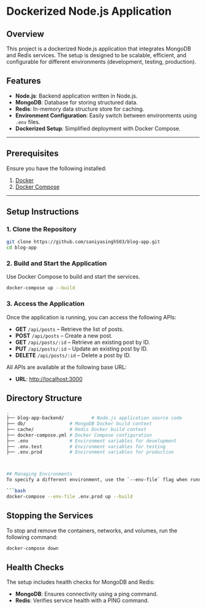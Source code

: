 # Dockerized Node.js Application

## Overview
This project is a dockerized Node.js application that integrates MongoDB and Redis services. The setup is designed to be scalable, efficient, and configurable for different environments (development, testing, production).

## Features
- **Node.js**: Backend application written in Node.js.
- **MongoDB**: Database for storing structured data.
- **Redis**: In-memory data structure store for caching.
- **Environment Configuration**: Easily switch between environments using `.env` files.
- **Dockerized Setup**: Simplified deployment with Docker Compose.

---

## Prerequisites
Ensure you have the following installed:

1. [Docker](https://www.docker.com/)
2. [Docker Compose](https://docs.docker.com/compose/)

---

## Setup Instructions

### 1. Clone the Repository
```bash
git clone https://github.com/saniyasingh503/blog-app.git
cd blog-app
```

### 2. Build and Start the Application
Use Docker Compose to build and start the services.

```bash
docker-compose up --build
```

### 3. Access the Application

Once the application is running, you can access the following APIs:

- **GET** `/api/posts` – Retrieve the list of posts.
- **POST** `/api/posts` – Create a new post.
- **GET** `/api/posts/:id` – Retrieve an existing post by ID.
- **PUT** `/api/posts/:id` – Update an existing post by ID.
- **DELETE** `/api/posts/:id` – Delete a post by ID.

All APIs are available at the following base URL:

- **URL**: [http://localhost:3000](http://localhost:3000)


## Directory Structure

```bash
.
├── blog-app-backend/          # Node.js application source code
├── db/                # MongoDB Docker build context
├── cache/             # Redis Docker build context
├── docker-compose.yml # Docker Compose configuration
├── .env               # Environment variables for development
├── .env.test          # Environment variables for testing
├── .env.prod          # Environment variables for production



## Managing Environments
To specify a different environment, use the `--env-file` flag when running Docker Compose:

```bash
docker-compose --env-file .env.prod up --build
```

## Stopping the Services
To stop and remove the containers, networks, and volumes, run the following command:

```bash
docker-compose down
```

## Health Checks
The setup includes health checks for MongoDB and Redis:

- **MongoDB**: Ensures connectivity using a ping command.
- **Redis**: Verifies service health with a PING command.

